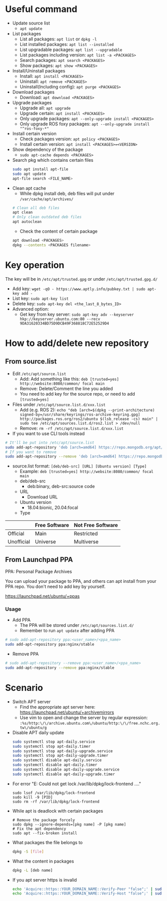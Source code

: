 # Useful command

* Update source list
  - `apt update`
* List packages
  - List all packages: `apt list` or `dpkg -l`
  - List installed packages: `apt list --installed`
  - List upgradable packages: `apt list --upgradable`
  - List packages including version: `apt list -a <PACKAGES>`
  - Search packages: `apt search <PACKAGES>`
  - Show packages: `apt show <PACKAGES>`
* Install/Uninstall packages
  - Install: `apt install <PACKAGES>`
  - Uninstall: `apt remove <PACKAGES>`
  - Uninstall(Including config): `apt purge <PACKAGES>`
* Download packages
  - Download: `apt download <PACKAGES>`
* Upgrade packages
  - Upgrade all: `apt upgrade`
  - Upgrade certain: `apt install <PACKAGES>`
  - Only upgrade packages: `apt --only-upgrade install <PACKAGES>`
  - Only upgrade ROS foxy packages: `apt --only-upgrade install "^ros-foxy-*"`
* Install certain version
  - Check packages version: `apt policy <PACKAGES>`
  - Install certain version: `apt install <PACKAGES>=<VERSION>`
* Show dependency of the package
  - `sudo apt-cache depends <PACKAGES>`
* Search pkg which contains certain files
  ```bash
  sudo apt install apt-file
  sudo apt update
  apt-file search <FILE_NAME>
  ```
* Clean apt cache
  - While dpkg install deb, deb files will put under `/var/cache/apt/archives/`
  ```bash
  # Clean all deb files
  apt clean
  # Only clean outdated deb files
  apt autoclean
  ```
  * Check the content of certain package
  ```bash
  apt download <PACKAGES>
  dpkg --contents <PACKAGES filename>
  ```

# Key operation

The key will be in `/etc/apt/trusted.gpg` or under `/etc/apt/trusted.gpg.d/`

* Add key: `wget -qO - https://www.aptly.info/pubkey.txt | sudo apt-key add -`
* List key: `sudo apt-key list`
* Delete key: `sudo apt-key del <the_last_8_bytes_ID>`
* Advanced option:
  - Get key from key server: `sudo apt-key adv --keyserver hkp://keyserver.ubuntu.com:80 --recv 9DA31620334BD75D9DCB49F368818C72E52529D4`

# How to add/delete new repository

## From source.list 

* Edit `/etc/apt/source.list`
  - Add: Add something like this: `deb [trusted=yes] http://website:8080/common/ focal main`
  - Remove: Delete/Comment the line you added
  - You need to add key for the source repo, or need to add `[trusted=yes]`
* Files under `/etc/apt/source.list.d/xxx.list`
  - Add (e.g. ROS 2): `echo "deb [arch=$(dpkg --print-architecture) signed-by=/usr/share/keyrings/ros-archive-keyring.gpg] http://packages.ros.org/ros2/ubuntu $(lsb_release -cs) main" | sudo tee /etc/apt/sources.list.d/ros2.list > /dev/null`
  - Remove: `rm -rf /etc/apt/source.list.d/xxx.list`
* If you want to use CLI tools instead
```bash
# It'll be put into /etc/apt/source.list
sudo add-apt-repository 'deb [arch=amd64] https://repo.mongodb.org/apt/ubuntu bionic/mongodb-org/4.0 multiverse'
# If you want to remove
sudo add-apt-repository --remove 'deb [arch=amd64] https://repo.mongodb.org/apt/ubuntu bionic/mongodb-org/4.0 multiverse'
```
* source.list format: `[deb/deb-src] [URL] [Ubuntu version] [Type]`
  - Example: `deb [trusted=yes] http://website:8080/common/ focal main`
  - deb/deb-src
    - deb:binary, deb-src:source code
  - URL
    - Download URL
  - Ubuntu version
    - 18.04:bionic, 20.04:focal
  - Type

|            | Free Software | Not Free Software |
|    -       |       -       |         -         |
| Official   | Main          | Restricted        |
| Unofficial | Universe      | Multiverse        |

## From Launchpad PPA

PPA: Personal Package Archives

You can upload your package to PPA, and others can apt install from your PPA repo.
You don't need to add key by yourself.

https://launchpad.net/ubuntu/+ppas

### Usage

* Add PPA
  - The PPA will be stored under `/etc/apt/sources.list.d/`
  - Remember to run `apt update` after adding PPA
```bash
# sudo add-apt-repository ppa:<user_name>/<ppa_name>
sudo add-apt-repository ppa:nginx/stable
```

* Remove PPA
```bash
# sudo add-apt-repository --remove ppa:<user_name>/<ppa_name>
sudo add-apt-repository --remove ppa:nginx/stable
```

# Scenario

* Switch APT server
  - Find the appropriate apt server here: https://launchpad.net/ubuntu/+archivemirrors
  - Use vim to open and change the server by regular expression: `:%s/http:\/\/archive.ubuntu.com\/ubuntu/http:\/\/free.nchc.org.tw\/ubuntu/g`
* Disable APT daily update
  ```bash
  sudo systemctl stop apt-daily.service
  sudo systemctl stop apt-daily.timer
  sudo systemctl stop apt-daily-upgrade.service
  sudo systemctl stop apt-daily-upgrade.timer
  sudo systemctl disable apt-daily.service
  sudo systemctl disable apt-daily.timer
  sudo systemctl disable apt-daily-upgrade.service
  sudo systemctl disable apt-daily-upgrade.timer
  ```
* For error "E: Could not get lock /var/lib/dpkg/lock-frontend ...."
  ```
  sudo lsof /var/lib/dpkg/lock-frontend
  sudo kill -9 [PID]
  sudo rm -rf /var/lib/dpkg/lock-frontend
  ```
* While apt is deadlock with certain packages
  ```
  # Remove the package forcely
  sudo dpkg --ignore-depends=[pkg name] -P [pkg name]
  # Fix the apt dependency
  sudo apt --fix-broken install
  ```
* What packages the file belongs to
  ```bash
  dpkg -S [file]
  ```
* What the content in packages
  ```bash
  dpkg -L [deb name]
  ```
* If you apt server https is invalid
  ```bash
  echo 'Acquire::https::YOUR_DOMAIN_NAME::Verify-Peer "false";' | sudo tee /etc/apt/apt.conf.d/your_apt_conf > /dev/null
  echo 'Acquire::https::YOUR_DOMAIN_NAME::Verify-Host "false";' | sudo tee -a /etc/apt/apt.conf.d/your_apt_conf > /dev/null
  ```
